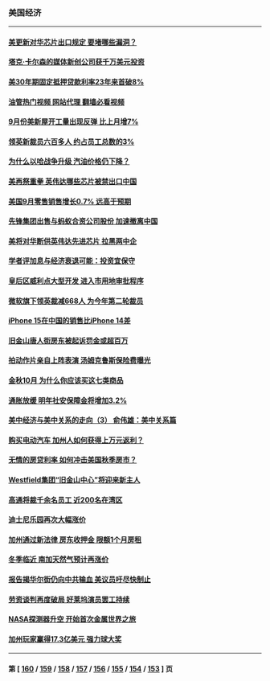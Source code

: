 ### 美国经济
---
#### [美更新对华芯片出口规定 要堵哪些漏洞？](../../pages/ncid1078158/n14098249.md?10190845) 
#### [塔克‧卡尔森的媒体新创公司获千万美元投资](../../pages/ncid1078158/n14098169.md?10190845) 
#### [美30年期固定抵押贷款利率23年来首破8%](../../pages/ncid1078158/n14098178.md?10190845) 
#### [油管热门视频 网站代理 翻墙必看视频](http://138.2.39.72:81/youtube.html?epic-marker?10190845)
#### [9月份美新屋开工量出现反弹 比上月增7%](../../pages/ncid1078158/n14098129.md?10190845) 
#### [领英新裁员六百多人 约占员工总数的3%](../../pages/ncid1078158/n14097724.md?10190845) 
#### [为什么以哈战争升级 汽油价格仍下降？](../../pages/ncid1078158/n14097698.md?10190845) 
#### [美再祭重拳 英伟达哪些芯片被禁出口中国](../../pages/ncid1078158/n14097443.md?10190845) 
#### [美国9月零售销售增长0.7% 远高于预期](../../pages/ncid1078158/n14097332.md?10190845) 
#### [先锋集团出售与蚂蚁合资公司股份 加速撤离中国](../../pages/ncid1078158/n14097325.md?10190845) 
#### [美将对华断供英伟达先进芯片 拉黑两中企](../../pages/ncid1078158/n14097237.md?10190845) 
#### [学者评加息与经济衰退可能：投资宜保守](../../pages/ncid1078158/n14096911.md?10190845) 
#### [皇后区威利点大型开发 进入市用地审批程序](../../pages/ncid1078158/n14096853.md?10190845) 
#### [微软旗下领英裁减668人 为今年第二轮裁员](../../pages/ncid1078158/n14096702.md?10190845) 
#### [iPhone 15在中国的销售比iPhone 14差](../../pages/ncid1078158/n14096626.md?10190845) 
#### [旧金山唐人街房东被起诉罚金或超百万](../../pages/ncid1078158/n14096330.md?10190845) 
#### [拍动作片亲自上阵表演 汤姆克鲁斯保险费曝光](../../pages/ncid1078158/n14095925.md?10190845) 
#### [金秋10月 为什么你应该买这七类商品](../../pages/ncid1078158/n14093617.md?10190845) 
#### [通胀放缓 明年社安保障金将增加3.2%](../../pages/ncid1078158/n14095263.md?10190845) 
#### [美中经济与美中关系的走向（3） 俞伟雄：美中关系篇](../../pages/ncid1078158/n14095236.md?10190845) 
#### [购买电动汽车 加州人如何获得上万元返利？](../../pages/ncid1078158/n14095237.md?10190845) 
#### [无情的房贷利率 如何冲击美国秋季房市？](../../pages/ncid1078158/n14095149.md?10190845) 
#### [Westfield集团“旧金山中心”将迎来新主人](../../pages/ncid1078158/n14095193.md?10190845) 
#### [高通将裁千余名员工 近200名在湾区](../../pages/ncid1078158/n14095191.md?10190845) 
#### [迪士尼乐园再次大幅涨价](../../pages/ncid1078158/n14095188.md?10190845) 
#### [加州通过新法律 房东收押金 限额1个月房租](../../pages/ncid1078158/n14095184.md?10190845) 
#### [冬季临近 南加天然气预计再涨价](../../pages/ncid1078158/n14094947.md?10190845) 
#### [报告揭华尔街仍向中共输血 美议员吁尽快制止](../../pages/ncid1078158/n14094873.md?10190845) 
#### [劳资谈判再度破局 好莱坞演员罢工持续](../../pages/ncid1078158/n14094865.md?10190845) 
#### [NASA探测器升空 开始首次金属世界之旅](../../pages/ncid1078158/n14094801.md?10190845) 
#### [加州玩家赢得17.3亿美元 强力球大奖](../../pages/ncid1078158/n14094772.md?10190845) 

---
#### 第 [ [160](./160.md?10190845) / [159](./159.md?10190845) / [158](./158.md?10190845) / [157](./157.md?10190845) / [156](./156.md?10190845) / [155](./155.md?10190845) / [154](./154.md?10190845) / [153](./153.md?10190845) ] 页
